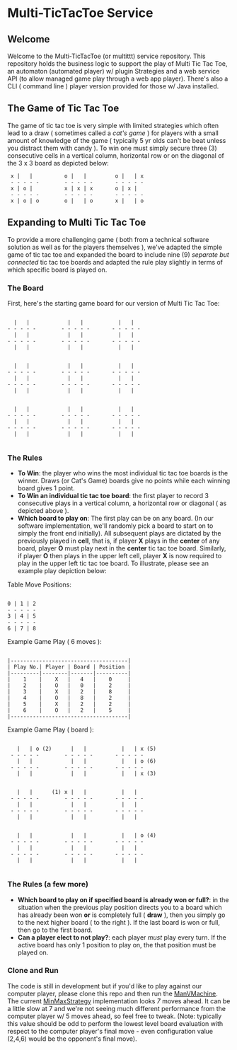 # Multi-TicTacToe Service
## Welcome
Welcome to the Multi-TicTacToe (or multittt) service repository. This repository holds the business logic to support the play of Multi Tic Tac Toe, an automaton (automated player) w/ plugin Strategies and a web service API (to allow managed game play through a web app player). There's also a CLI ( command line ) player version provided for those w/ Java installed. 

## The Game of Tic Tac Toe
The game of tic tac toe is very simple with limited strategies which often lead to a draw ( sometimes called a *cat's game* ) for players with a small amount of knowledge of the game ( typically 5 yr olds can't be beat unless you distract them with candy ). To win one must simply secure three (3) consecutive cells in a vertical column, horizontal row or on the diagonal of the 3 x 3 board as depicted below: 

```  
 x |   |          o |   |         o |   | x
 - - - - -        - - - - -       - - - - - 
 x | o |          x | x | x       o | x | 
 - - - - -        - - - - -       - - - - - 
 x | o | o        o |   | o       x |   | o
 ```
 
 ## Expanding to Multi Tic Tac Toe
 To provide a more challenging game ( both from a technical software solution as well as for the players themselves ), we've adapted the simple game of tic tac toe and expanded the board to include nine (9) _separate but connected_ tic tac toe boards and adapted the rule play slightly in terms of which specific board is played on. 

### The Board
 First, here's the starting game board for our version of Multi Tic Tac Toe:
 
 ```  
 
   |   |            |   |           |   |  
 - - - - -        - - - - -       - - - - - 
   |   |            |   |           |   | 
 - - - - -        - - - - -       - - - - - 
   |   |            |   |           |   | 
 
 
   |   |            |   |           |   |  
 - - - - -        - - - - -       - - - - - 
   |   |            |   |           |   | 
 - - - - -        - - - - -       - - - - - 
   |   |            |   |           |   | 
 
 
   |   |            |   |           |   |  
 - - - - -        - - - - -       - - - - - 
   |   |            |   |           |   | 
 - - - - -        - - - - -       - - - - - 
   |   |            |   |           |   | 
 
 
 ```
 
### The Rules
* __To Win__: the player who wins the most individual tic tac toe boards is the winner. Draws (or Cat's Game) boards give no points while each winning board gives 1 point. 
* __To Win an individual tic tac toe board__: the first player to record 3 consecutive plays in a vertical column, a horizontal row or diagonal ( as depicted above ). 
* __Which board to play on__: The first play can be on any board. (In our software implementation, we'll randomly pick a board to start on to simply the front end initially). All subsequent plays are dictated by the previously played in __cell__, that is, if player __X__ plays in the __center__ of any board, player __O__ must play next in the __center__ tic tac toe board. Similarly, if player __O__ then plays in the upper left cell, player __X__ is now required to play in the upper left tic tac toe board. To illustrate, please see an example play depiction below: 



 
 Table Move Positions:
 
 ```
 
 0 | 1 | 2       
 - - - - -       
 3 | 4 | 5        
 - - - - -       
 6 | 7 | 8     
 
 ```
 
 Example Game Play ( 6 moves ): 
 
 
 ```
 
|-------------------------------------|
| Play No.| Player | Board | Position |
|---------|--------|-------|----------|
|    1    |    X   |   4   |    0     |
|    2    |    O   |   0   |    2     |
|    3    |    X   |   2   |    8     |
|    4    |    O   |   8   |    2     |
|    5    |    X   |   2   |    2     |
|    6    |    O   |   2   |    5     |
|-------------------------------------|

```

Example Game Play ( board ):

```

   |   | o (2)      |   |           |   | x (5)
 - - - - -        - - - - -       - - - - - 
   |   |            |   |           |   | o (6)
 - - - - -        - - - - -       - - - - - 
   |   |            |   |           |   | x (3)
 
 
   |   |      (1) x |   |           |   |  
 - - - - -        - - - - -       - - - - - 
   |   |            |   |           |   | 
 - - - - -        - - - - -       - - - - - 
   |   |            |   |           |   | 
 
 
   |   |            |   |           |   | o (4) 
 - - - - -        - - - - -       - - - - - 
   |   |            |   |           |   | 
 - - - - -        - - - - -       - - - - - 
   |   |            |   |           |   | 


```


### The Rules (a few more)
* __Which board to play on if specified board is already won or full?__: in the situation when the previous play position directs you to a board which has already been won __or__ is completely full ( __draw__ ), then you simply go to the next higher board ( to the right ). If the last board is won or full, then go to the first board. 
* __Can a player elect to not play?__: each player *must* play every turn. If the active board has only 1 position to play on, the that position must be played on.

### Clone and Run
The code is still in development but if you'd like to play against our computer player, please clone this repo and then run the [ManVMachine](https://github.com/scottwdavidson/multitttsvc/blob/master/src/main/java/com/swd/ttt/tui/HumanVMachine.java). The current [MinMaxStrategy](https://github.com/scottwdavidson/multitttsvc/blob/master/src/main/java/com/swd/ttt/entity/strategy/minmax/MinMaxStrategy.java) implementation looks *7* moves ahead. It can be a little slow at 7 and we're not seeing much different performance from the computer player w/ 5 moves ahead, so feel free to tweak. (Note: typically this value should be odd to perform the lowest level board evaluation with respect to the computer player's final move - even configuration value (2,4,6) would be the opponent's final move).
